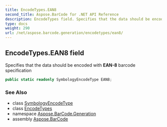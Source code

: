 ```yaml
---
title: EncodeTypes.EAN8
second_title: Aspose.BarCode for .NET API Reference
description: EncodeTypes field. Specifies that the data should be encoded with EAN8 barcode specification
type: docs
weight: 290
url: /net/aspose.barcode.generation/encodetypes/ean8/
---
```

## EncodeTypes.EAN8 field

Specifies that the data should be encoded with **EAN-8** barcode specification

```csharp
public static readonly SymbologyEncodeType EAN8;
```

### See Also

* class [SymbologyEncodeType](../../symbologyencodetype/)
* class [EncodeTypes](../)
* namespace [Aspose.BarCode.Generation](../../../aspose.barcode.generation/)
* assembly [Aspose.BarCode](../../../)


